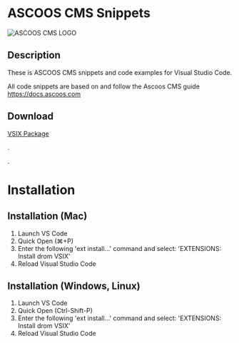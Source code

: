 # ASCOOS CMS Snippets

![ASCOOS CMS LOGO](https://www.ascoos.com/images/ascoos.png "aSCOOS CMS")

## Description

These is ASCOOS CMS snippets and code examples for Visual Studio Code.

All code snippets are based on and follow the Ascoos CMS guide <https://docs.ascoos.com>

## Download

[VSIX Package](https://dl.ascoos.com/vscode/vsc-ascoos-cms-snippets.vsix)

.

.

# Installation

## Installation (Mac)

1. Launch VS Code
1. Quick Open (⌘+P)
1. Enter the following 'ext install...' command and select: 'EXTENSIONS: Install drom VSIX'
1. Reload Visual Studio Code

## Installation (Windows, Linux)

1. Launch VS Code
1. Quick Open (Ctrl-Shift-P)
1. Enter the following 'ext install...' command and select: 'EXTENSIONS: Install drom VSIX'
1. Reload Visual Studio Code

